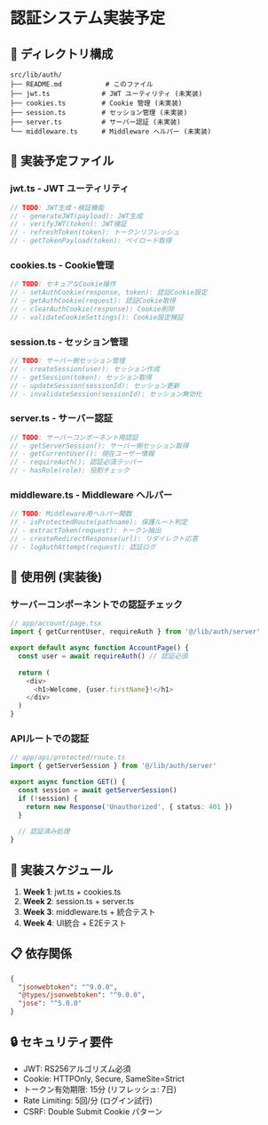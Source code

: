 # 認証システム実装予定

## 📁 ディレクトリ構成

```
src/lib/auth/
├── README.md           # このファイル
├── jwt.ts             # JWT ユーティリティ (未実装)
├── cookies.ts         # Cookie 管理 (未実装)  
├── session.ts         # セッション管理 (未実装)
├── server.ts          # サーバー認証 (未実装)
└── middleware.ts      # Middleware ヘルパー (未実装)
```

## 🔧 実装予定ファイル

### jwt.ts - JWT ユーティリティ
```typescript
// TODO: JWT生成・検証機能
// - generateJWT(payload): JWT生成
// - verifyJWT(token): JWT検証  
// - refreshToken(token): トークンリフレッシュ
// - getTokenPayload(token): ペイロード取得
```

### cookies.ts - Cookie管理
```typescript  
// TODO: セキュアなCookie操作
// - setAuthCookie(response, token): 認証Cookie設定
// - getAuthCookie(request): 認証Cookie取得
// - clearAuthCookie(response): Cookie削除
// - validateCookieSettings(): Cookie設定検証
```

### session.ts - セッション管理
```typescript
// TODO: サーバー側セッション管理
// - createSession(user): セッション作成
// - getSession(token): セッション取得
// - updateSession(sessionId): セッション更新
// - invalidateSession(sessionId): セッション無効化
```

### server.ts - サーバー認証
```typescript
// TODO: サーバーコンポーネント用認証
// - getServerSession(): サーバー側セッション取得
// - getCurrentUser(): 現在ユーザー情報
// - requireAuth(): 認証必須ラッパー
// - hasRole(role): 役割チェック
```

### middleware.ts - Middleware ヘルパー
```typescript
// TODO: Middleware用ヘルパー関数
// - isProtectedRoute(pathname): 保護ルート判定
// - extractToken(request): トークン抽出
// - createRedirectResponse(url): リダイレクト応答
// - logAuthAttempt(request): 認証ログ
```

## 🎯 使用例 (実装後)

### サーバーコンポーネントでの認証チェック
```typescript
// app/account/page.tsx
import { getCurrentUser, requireAuth } from '@/lib/auth/server'

export default async function AccountPage() {
  const user = await requireAuth() // 認証必須
  
  return (
    <div>
      <h1>Welcome, {user.firstName}!</h1>
    </div>
  )
}
```

### APIルートでの認証
```typescript
// app/api/protected/route.ts
import { getServerSession } from '@/lib/auth/server'

export async function GET() {
  const session = await getServerSession()
  if (!session) {
    return new Response('Unauthorized', { status: 401 })
  }
  
  // 認証済み処理
}
```

## 🚀 実装スケジュール

1. **Week 1**: jwt.ts + cookies.ts
2. **Week 2**: session.ts + server.ts  
3. **Week 3**: middleware.ts + 統合テスト
4. **Week 4**: UI統合 + E2Eテスト

## 📋 依存関係

```json
{
  "jsonwebtoken": "^9.0.0",
  "@types/jsonwebtoken": "^9.0.0",
  "jose": "^5.0.0"
}
```

## 🔒 セキュリティ要件

- JWT: RS256アルゴリズム必須
- Cookie: HTTPOnly, Secure, SameSite=Strict
- トークン有効期限: 15分 (リフレッシュ: 7日)
- Rate Limiting: 5回/分 (ログイン試行)
- CSRF: Double Submit Cookie パターン